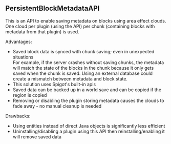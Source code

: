 ## PersistentBlockMetadataAPI

This is an API to enable saving metadata on blocks using area effect clouds.
One cloud per plugin (using the API) per chunk (containing blocks with metadata from that plugin) is used.

Advantages:
* Saved block data is synced with chunk saving; even in unexpected situations\
  For example, if the server crashes without saving chunks, the metadata will match the state of
  the blocks in the chunk because it only gets saved when the chunk is saved.
  Using an external database could create a mismatch between metadata and block state.
* This solution uses Spigot's built-in apis
* Saved data can be backed up in a world save and can be copied if the region is copied
* Removing or disabling the plugin storing metadata causes the clouds to fade away - no manual cleanup is needed

Drawbacks:
* Using entities instead of direct Java objects is significantly less efficient
* Uninstalling/disabling a plugin using this API then reinstalling/enabling it will remove saved data
